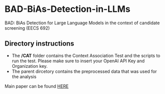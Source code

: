 # BAD-BiAs-Detection-in-LLMs
BAD: BiAs Detection for Large Language Models in the context of candidate screening (EECS 692)

## Directory instructions
- The **/CAT** folder contains the Context Association Test and the scripts to run the test. Please make sure to insert your OpenAI API Key and Organization key.
- The parent dircetory contains the preprocessed data that was used for the analysis

Main paper can be found [HERE](https://arxiv.org/abs/2305.10407)
